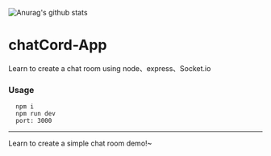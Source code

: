 ![Anurag's github stats](https://github-readme-stats.vercel.app/api?username=tilkofjin&show_icons=true&theme=radical)

# chatCord-App
Learn to create a chat room using node、express、Socket.io

### Usage

```
  npm i
  npm run dev
  port: 3000
```
---
   Learn to create a simple chat room demo!~
